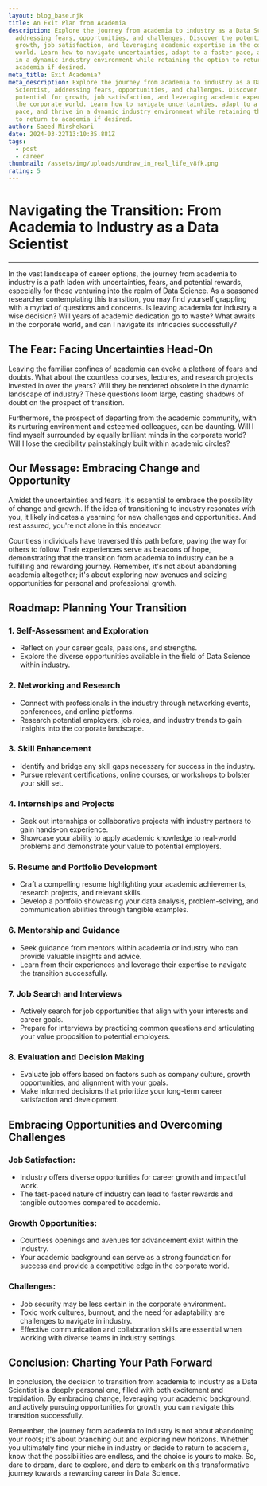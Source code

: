 ```yaml
---
layout: blog_base.njk
title: An Exit Plan from Academia
description: Explore the journey from academia to industry as a Data Scientist,
  addressing fears, opportunities, and challenges. Discover the potential for
  growth, job satisfaction, and leveraging academic expertise in the corporate
  world. Learn how to navigate uncertainties, adapt to a faster pace, and thrive
  in a dynamic industry environment while retaining the option to return to
  academia if desired.
meta_title: Exit Academia?
meta_description: Explore the journey from academia to industry as a Data
  Scientist, addressing fears, opportunities, and challenges. Discover the
  potential for growth, job satisfaction, and leveraging academic expertise in
  the corporate world. Learn how to navigate uncertainties, adapt to a faster
  pace, and thrive in a dynamic industry environment while retaining the option
  to return to academia if desired.
author: Saeed Mirshekari
date: 2024-03-22T13:10:35.881Z
tags:
  - post
  - career
thumbnail: /assets/img/uploads/undraw_in_real_life_v8fk.png
rating: 5
---
```

# Navigating the Transition: From Academia to Industry as a Data Scientist

---

In the vast landscape of career options, the journey from academia to industry is a path laden with uncertainties, fears, and potential rewards, especially for those venturing into the realm of Data Science. As a seasoned researcher contemplating this transition, you may find yourself grappling with a myriad of questions and concerns. Is leaving academia for industry a wise decision? Will years of academic dedication go to waste? What awaits in the corporate world, and can I navigate its intricacies successfully?

## The Fear: Facing Uncertainties Head-On

Leaving the familiar confines of academia can evoke a plethora of fears and doubts. What about the countless courses, lectures, and research projects invested in over the years? Will they be rendered obsolete in the dynamic landscape of industry? These questions loom large, casting shadows of doubt on the prospect of transition.

Furthermore, the prospect of departing from the academic community, with its nurturing environment and esteemed colleagues, can be daunting. Will I find myself surrounded by equally brilliant minds in the corporate world? Will I lose the credibility painstakingly built within academic circles?

## Our Message: Embracing Change and Opportunity

Amidst the uncertainties and fears, it's essential to embrace the possibility of change and growth. If the idea of transitioning to industry resonates with you, it likely indicates a yearning for new challenges and opportunities. And rest assured, you're not alone in this endeavor.

Countless individuals have traversed this path before, paving the way for others to follow. Their experiences serve as beacons of hope, demonstrating that the transition from academia to industry can be a fulfilling and rewarding journey. Remember, it's not about abandoning academia altogether; it's about exploring new avenues and seizing opportunities for personal and professional growth.

## Roadmap: Planning Your Transition

### 1. **Self-Assessment and Exploration**
   - Reflect on your career goals, passions, and strengths.
   - Explore the diverse opportunities available in the field of Data Science within industry.

### 2. **Networking and Research**
   - Connect with professionals in the industry through networking events, conferences, and online platforms.
   - Research potential employers, job roles, and industry trends to gain insights into the corporate landscape.

### 3. **Skill Enhancement**
   - Identify and bridge any skill gaps necessary for success in the industry.
   - Pursue relevant certifications, online courses, or workshops to bolster your skill set.

### 4. **Internships and Projects**
   - Seek out internships or collaborative projects with industry partners to gain hands-on experience.
   - Showcase your ability to apply academic knowledge to real-world problems and demonstrate your value to potential employers.

### 5. **Resume and Portfolio Development**
   - Craft a compelling resume highlighting your academic achievements, research projects, and relevant skills.
   - Develop a portfolio showcasing your data analysis, problem-solving, and communication abilities through tangible examples.

### 6. **Mentorship and Guidance**
   - Seek guidance from mentors within academia or industry who can provide valuable insights and advice.
   - Learn from their experiences and leverage their expertise to navigate the transition successfully.

### 7. **Job Search and Interviews**
   - Actively search for job opportunities that align with your interests and career goals.
   - Prepare for interviews by practicing common questions and articulating your value proposition to potential employers.

### 8. **Evaluation and Decision Making**
   - Evaluate job offers based on factors such as company culture, growth opportunities, and alignment with your goals.
   - Make informed decisions that prioritize your long-term career satisfaction and development.

## Embracing Opportunities and Overcoming Challenges

### Job Satisfaction:
   - Industry offers diverse opportunities for career growth and impactful work.
   - The fast-paced nature of industry can lead to faster rewards and tangible outcomes compared to academia.

### Growth Opportunities:
   - Countless openings and avenues for advancement exist within the industry.
   - Your academic background can serve as a strong foundation for success and provide a competitive edge in the corporate world.

### Challenges:
   - Job security may be less certain in the corporate environment.
   - Toxic work cultures, burnout, and the need for adaptability are challenges to navigate in industry.
   - Effective communication and collaboration skills are essential when working with diverse teams in industry settings.

## Conclusion: Charting Your Path Forward

In conclusion, the decision to transition from academia to industry as a Data Scientist is a deeply personal one, filled with both excitement and trepidation. By embracing change, leveraging your academic background, and actively pursuing opportunities for growth, you can navigate this transition successfully.

Remember, the journey from academia to industry is not about abandoning your roots; it's about branching out and exploring new horizons. Whether you ultimately find your niche in industry or decide to return to academia, know that the possibilities are endless, and the choice is yours to make. So, dare to dream, dare to explore, and dare to embark on this transformative journey towards a rewarding career in Data Science.